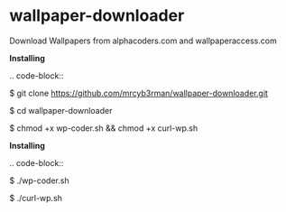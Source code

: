 # wallpaper-downloader
Download Wallpapers from alphacoders.com and wallpaperaccess.com

**Installing**

.. code-block::

  $ git clone https://github.com/mrcyb3rman/wallpaper-downloader.git
  
  $ cd wallpaper-downloader
  
  $ chmod +x wp-coder.sh && chmod +x curl-wp.sh

**Installing**

.. code-block::

  $ ./wp-coder.sh <URL>
  
  $ ./curl-wp.sh <URL>
